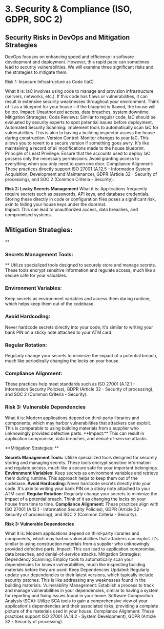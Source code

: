 <h1>3. Security & Compliance (ISO, GDPR, SOC 2)</h1>
 <h2>Security Risks in DevOps and Mitigation Strategies</h2>
 
DevOps focuses on enhancing speed and efficiency in software development and deployment. However, this rapid pace can sometimes lead to security vulnerabilities. We will examine three significant risks and the strategies to mitigate them.

Risk 1: Insecure Infrastructure as Code (IaC)

What it is: IaC involves using code to manage and provision infrastructure (servers, networks, etc.). If this code has flaws or vulnerabilities, it can result in extensive security weaknesses throughout your environment. Think of it as a blueprint for your house – if the blueprint is flawed, the house will be too.
  Impact: Unauthorized access, data breaches, system downtime.
  Mitigation Strategies:
    Code Reviews: Similar to regular code, IaC should be evaluated by security experts to spot potential issues before deployment.
      Automated Security Scanning: Implement tools to automatically scan IaC for vulnerabilities. This is akin to having a building inspector assess the house during construction.
      Version Control: Monitor changes to your IaC. This allows you to revert to a secure version if something goes awry. It's like maintaining a record of all modifications made to the house blueprint.
      Principle of Least Privilege: Ensure that the accounts used to deploy IaC possess only the necessary permissions. Avoid granting access to everything when you only need to open one door.
      Compliance Alignment: These practices directly support ISO 27001 (A.12.5 - Information System Acquisition, Development and Maintenance), GDPR (Article 32 - Security of processing), and SOC 2 (Common Criteria - Security).

**Risk 2: Leaky Secrets Management**
What it is: Applications frequently require secrets such as passwords, API keys, and database credentials. Storing these directly in code or configuration files poses a significant risk, akin to hiding your house keys under the doormat.  
Impact: This can lead to unauthorized access, data breaches, and compromised systems.  
<h2>Mitigation Strategies:</h2> 
**<h3>Secrets Management Tools:</h3>** Utilize specialized tools designed to securely store and manage secrets. These tools encrypt sensitive information and regulate access, much like a secure safe for your valuables.  
<h3>Environment Variables:</h3> Keep secrets as environment variables and access them during runtime, which helps keep them out of the codebase.  
<h3>Avoid Hardcoding:</h3> Never hardcode secrets directly into your code; it's similar to writing your bank PIN on a sticky note attached to your ATM card.  
<h3>Regular Rotation:</h3>Regularly change your secrets to minimize the impact of a potential breach, much like periodically changing the locks on your house.  
<h3>Compliance Alignment:</h3>These practices help meet standards such as ISO 27001 (A.12.1 - Information Security Policies), GDPR (Article 32 - Security of processing), and SOC 2 (Common Criteria - Security).  

<h3>Risk 3: Vulnerable Dependencies</h3>
What it is: Modern applications depend on third-party libraries and components, which may harbor vulnerabilities that attackers can exploit. This is comparable to using building materials from a supplier who unknowingly provided defective parts.  
**Impact:** This can result in application compromise, data breaches, and denial-of-service attacks.  

**Mitigation Strategies:  **

**Secrets Management Tools:** Utilize specialized tools designed for securely storing and managing secrets. These tools encrypt sensitive information and regulate access, much like a secure safe for your important belongings.
**Environment Variables:** Keep secrets as environment variables and retrieve them during runtime. This approach helps to keep them out of the codebase.
**Avoid Hardcoding:** Never hardcode secrets directly into your code. It's akin to writing your bank PIN on a sticky note attached to your ATM card.
**Regular Rotation:** Regularly change your secrets to minimize the impact of a potential breach. Think of it as changing the locks on your house from time to time.
**Compliance Alignment:** These practices align with ISO 27001 (A.12.1 - Information Security Policies), GDPR (Article 32 - Security of processing), and SOC 2 (Common Criteria - Security).

**Risk 3: Vulnerable Dependencies**

What it is: Modern applications depend on third-party libraries and components, which may harbor vulnerabilities that attackers can exploit. It's similar to using construction materials from a supplier who unknowingly provided defective parts.
Impact: This can lead to application compromise, data breaches, and denial-of-service attacks.
Mitigation Strategies:
Dependency Scanning: Employ tools to automatically scan your dependencies for known vulnerabilities, much like inspecting building materials before they are used.
Keep Dependencies Updated: Regularly update your dependencies to their latest versions, which typically include security patches. This is like addressing any weaknesses found in the building materials.
Vulnerability Management: Establish a process to track and manage vulnerabilities in your dependencies, similar to having a system for reporting and fixing issues found in your home.
Software Composition Analysis (SCA): Utilize SCA tools to gain a comprehensive view of your application's dependencies and their associated risks, providing a complete picture of the materials used in your house.
Compliance Alignment: These practices support ISO 27001 (A.14.2 - System Development), GDPR (Article 32 - Security of processing).
